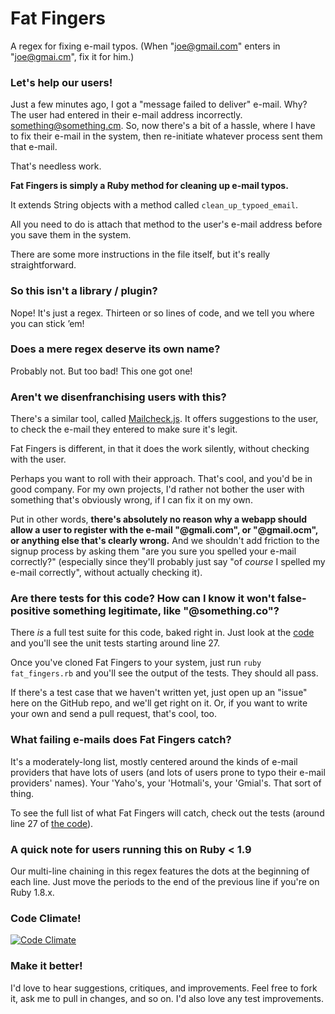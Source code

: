 Fat Fingers
===========

A regex for fixing e-mail typos. (When "joe@gmail.com" enters in "joe@gmai.cm", fix it for him.)


### Let's help our users!

Just a few minutes ago, I got a "message failed to deliver" e-mail. Why? The user had entered in their e-mail address incorrectly. something@something.cm. So, now there's a bit of a hassle, where I have to fix their e-mail in the system, then re-initiate whatever process sent them that e-mail.

That's needless work.

**Fat Fingers is simply a Ruby method for cleaning up e-mail typos.**

It extends String objects with a method called `clean_up_typoed_email`.

All you need to do is attach that method to the user's e-mail address before you save them in the system.

There are some more instructions in the file itself, but it's really straightforward.


### So this isn't a library / plugin?

Nope! It's just a regex. Thirteen or so lines of code, and we tell you where you can stick &rsquo;em!


### Does a mere regex deserve its own name?

Probably not. But too bad! This one got one!


### Aren't we disenfranchising users with this?

There's a similar tool, called [Mailcheck.js](https://github.com/Kicksend/mailcheck). It offers suggestions to the user, to check the e-mail they entered to make sure it's legit.

Fat Fingers is different, in that it does the work silently, without checking with the user.

Perhaps you want to roll with their approach. That's cool, and you'd be in good company. For my own projects, I'd rather not bother the user with something that's obviously wrong, if I can fix it on my own.

Put in other words, **there's absolutely no reason why a webapp should allow a user to register with the e-mail "@gmali.com", or "@gmail.ocm", or anything else that's clearly wrong.** And we shouldn't add friction to the signup process by asking them "are you sure you spelled your e-mail correctly?" (especially since they'll probably just say "of *course* I spelled my e-mail correctly", without actually checking it).


### Are there tests for this code? How can I know it won't false-positive something legitimate, like "@something.co"? ###

There *is* a full test suite for this code, baked right in. Just look at the [code](https://github.com/charliepark/fat_fingers/blob/master/fat_fingers.rb) and you'll see the unit tests starting around line 27.

Once you've cloned Fat Fingers to your system, just run `ruby fat_fingers.rb` and you'll see the output of the tests. They should all pass.

If there's a test case that we haven't written yet, just open up an "issue" here on the GitHub repo, and we'll get right on it. Or, if you want to write your own and send a pull request, that's cool, too.


### What failing e-mails does Fat Fingers catch? ###

It's a moderately-long list, mostly centered around the kinds of e-mail providers that have lots of users (and lots of users prone to typo their e-mail providers' names). Your 'Yaho's, your 'Hotmali's, your 'Gmial's. That sort of thing.

To see the full list of what Fat Fingers will catch, check out the tests (around line 27 of [the code](https://github.com/charliepark/fat_fingers/blob/master/fat_fingers.rb)).


### A quick note for users running this on Ruby < 1.9

Our multi-line chaining in this regex features the dots at the beginning of each line. Just move the periods to the end of the previous line if you're on Ruby 1.8.x.


### Code Climate!

[![Code Climate](https://codeclimate.com/badge.png)](https://codeclimate.com/github/charliepark/fat_fingers)

### Make it better!

I'd love to hear suggestions, critiques, and improvements. Feel free to fork it, ask me to pull in changes, and so on. I'd also love any test improvements.